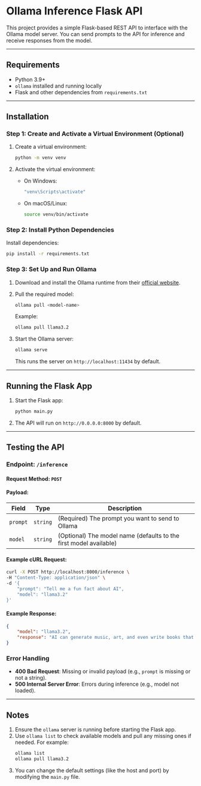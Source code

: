 # Ollama Inference Flask API

This project provides a simple Flask-based REST API to interface with the Ollama model server. You can send prompts to the API for inference and receive responses from the model.

---

## Requirements

- Python 3.9+
- `ollama` installed and running locally
- Flask and other dependencies from `requirements.txt`

---

## Installation

### Step 1: Create and Activate a Virtual Environment (Optional)

1. Create a virtual environment:
   ```bash
   python -m venv venv
   ```

2. Activate the virtual environment:

   - On Windows:
     ```bash
     "venv\Scripts\activate"
     ```

   - On macOS/Linux:
     ```bash
     source venv/bin/activate
     ```

### Step 2: Install Python Dependencies
Install dependencies:
```bash
pip install -r requirements.txt
```

### Step 3: Set Up and Run Ollama

1. Download and install the Ollama runtime from their [official website](https://ollama.com/).

2. Pull the required model:
   ```bash
   ollama pull <model-name>
   ```
   Example:
   ```bash
   ollama pull llama3.2
   ```

3. Start the Ollama server:
   ```bash
   ollama serve
   ```
   This runs the server on `http://localhost:11434` by default.

---

## Running the Flask App

1. Start the Flask app:
   ```bash
   python main.py
   ```

2. The API will run on `http://0.0.0.0:8000` by default.

---

## Testing the API

### Endpoint: `/inference`

#### Request Method: `POST`

#### Payload:

| Field       | Type     | Description                                     |
|-------------|----------|-------------------------------------------------|
| `prompt`    | `string` | (Required) The prompt you want to send to Ollama |
| `model`     | `string` | (Optional) The model name (defaults to the first model available) |

#### Example cURL Request:

```bash
curl -X POST http://localhost:8000/inference \
-H "Content-Type: application/json" \
-d '{
    "prompt": "Tell me a fun fact about AI",
    "model": "llama3.2"
}'
```

#### Example Response:

```json
{
    "model": "llama3.2",
    "response": "AI can generate music, art, and even write books that are sometimes indistinguishable from those created by humans!"
}
```

### Error Handling

- **400 Bad Request**: Missing or invalid payload (e.g., `prompt` is missing or not a string).
- **500 Internal Server Error**: Errors during inference (e.g., model not loaded).

---

## Notes

1. Ensure the `ollama` server is running before starting the Flask app.
2. Use `ollama list` to check available models and pull any missing ones if needed. For example:
   ```bash
   ollama list
   ollama pull llama3.2
   ```
3. You can change the default settings (like the host and port) by modifying the `main.py` file.